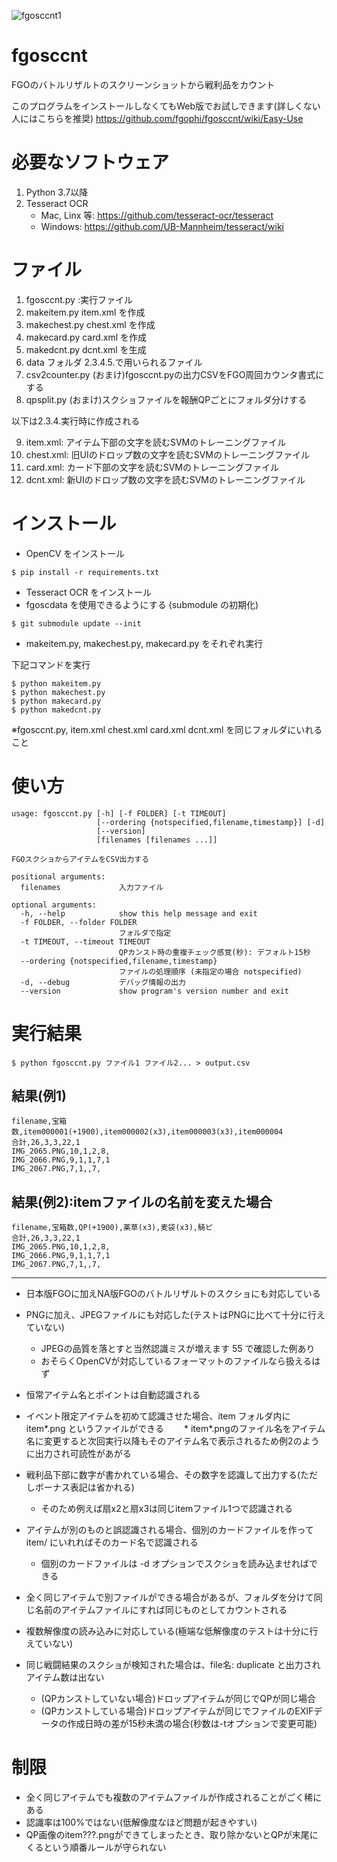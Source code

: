 ![fgosccnt1](https://user-images.githubusercontent.com/62515228/78866947-437c3100-7a7b-11ea-8eb7-7771786b1763.png)
# fgosccnt
FGOのバトルリザルトのスクリーンショットから戦利品をカウント

このプログラムをインストールしなくてもWeb版でお試しできます(詳しくない人にはこちらを推奨)
https://github.com/fgophi/fgosccnt/wiki/Easy-Use

# 必要なソフトウェア
1. Python 3.7以降
2. Tesseract OCR
   - Mac, Linx 等: https://github.com/tesseract-ocr/tesseract
   - Windows: https://github.com/UB-Mannheim/tesseract/wiki

# ファイル
1. fgosccnt.py :実行ファイル
2. makeitem.py item.xml を作成
3. makechest.py chest.xml を作成
4. makecard.py card.xml を作成
5. makedcnt.py dcnt.xml を生成
6. data フォルダ 2.3.4.5.で用いられるファイル
7. csv2counter.py (おまけ)fgosccnt.pyの出力CSVをFGO周回カウンタ書式にする
8. qpsplit.py (おまけ)スクショファイルを報酬QPごとにフォルダ分けする

以下は2.3.4.実行時に作成される

9. item.xml: アイテム下部の文字を読むSVMのトレーニングファイル
10. chest.xml:  旧UIのドロップ数の文字を読むSVMのトレーニングファイル
11. card.xml:  カード下部の文字を読むSVMのトレーニングファイル
12. dcnt.xml: 新UIのドロップ数の文字を読むSVMのトレーニングファイル

# インストール

* OpenCV をインストール
```
$ pip install -r requirements.txt
```
* Tesseract OCR をインストール
* fgoscdata を使用できるようにする (submodule の初期化)
```
$ git submodule update --init
```
* makeitem.py, makechest.py, makecard.py をそれぞれ実行

下記コマンドを実行
```
$ python makeitem.py
$ python makechest.py
$ python makecard.py
$ python makedcnt.py
```

※fgosccnt.py, item.xml chest.xml card.xml dcnt.xml を同じフォルダにいれること


# 使い方

```
usage: fgosccnt.py [-h] [-f FOLDER] [-t TIMEOUT]
                   [--ordering {notspecified,filename,timestamp}] [-d]
                   [--version]
                   [filenames [filenames ...]]

FGOスクショからアイテムをCSV出力する

positional arguments:
  filenames             入力ファイル

optional arguments:
  -h, --help            show this help message and exit
  -f FOLDER, --folder FOLDER
                        フォルダで指定
  -t TIMEOUT, --timeout TIMEOUT
                        QPカンスト時の重複チェック感覚(秒): デフォルト15秒
  --ordering {notspecified,filename,timestamp}
                        ファイルの処理順序 (未指定の場合 notspecified)
  -d, --debug           デバッグ情報の出力
  --version             show program's version number and exit
```

# 実行結果
    $ python fgosccnt.py ファイル1 ファイル2... > output.csv

## 結果(例1)
    filename,宝箱数,item000001(+1900),item000002(x3),item000003(x3),item000004
    合計,26,3,3,22,1
    IMG_2065.PNG,10,1,2,8,
    IMG_2066.PNG,9,1,1,7,1
    IMG_2067.PNG,7,1,,7,

## 結果(例2):itemファイルの名前を変えた場合
    filename,宝箱数,QP(+1900),薬草(x3),麦袋(x3),騎ピ
    合計,26,3,3,22,1
    IMG_2065.PNG,10,1,2,8,
    IMG_2066.PNG,9,1,1,7,1
    IMG_2067.PNG,7,1,,7,

***
* 日本版FGOに加えNA版FGOのバトルリザルトのスクショにも対応している
* PNGに加え、JPEGファイルにも対応した(テストはPNGに比べて十分に行えていない)
  * JPEGの品質を落とすと当然認識ミスが増えます 55 で確認した例あり 
  * おそらくOpenCVが対応しているフォーマットのファイルなら扱えるはず
  
* 恒常アイテム名とポイントは自動認識される
* イベント限定アイテムを初めて認識させた場合、item フォルダ内に item*.png というファイルができる
　　* item*.pngのファイル名をアイテム名に変更すると次回実行以降もそのアイテム名で表示されるため例2のように出力され可読性があがる
* 戦利品下部に数字が書かれている場合、その数字を認識して出力する(ただしボーナス表記は省かれる)
  * そのため例えば扇x2と扇x3は同じitemファイル1つで認識される
* アイテムが別のものと誤認識される場合、個別のカードファイルを作って item/ にいれればそのカード名で認識される
  * 個別のカードファイルは -d オプションでスクショを読み込ませればできる
* 全く同じアイテムで別ファイルができる場合があるが、フォルダを分けて同じ名前のアイテムファイルにすれば同じものとしてカウントされる
* 複数解像度の読み込みに対応している(極端な低解像度のテストは十分に行えていない)
* 同じ戦闘結果のスクショが検知された場合は、file名: duplicate と出力されアイテム数は出ない
  * (QPカンストしていない場合)ドロップアイテムが同じでQPが同じ場合
  * (QPカンストしている場合)ドロップアイテムが同じでファイルのEXIFデータの作成日時の差が15秒未満の場合(秒数は-tオプションで変更可能)

# 制限
* 全く同じアイテムでも複数のアイテムファイルが作成されることがごく稀にある
* 認識率は100%ではない(低解像度なほど問題が起きやすい)
* QP画像のitem???.pngができてしまったとき、取り除かないとQPが末尾にくるという順番ルールが守られない
